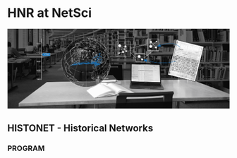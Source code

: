 # HNR at NetSci

<img src="images/hnr header modern-min.png">

## HISTONET - Historical Networks
### PROGRAM 

